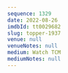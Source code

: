 ```yaml
---
sequence: 1329
date: 2022-08-26
imdbId: tt0029682
slug: topper-1937
venue: null
venueNotes: null
medium: Watch TCM
mediumNotes: null
---
```

